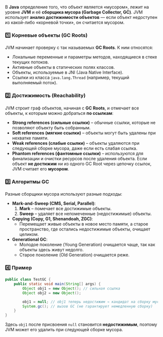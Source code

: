 В **Java** определение того, что объект является «мусором», лежит на уровне **JVM** и её **сборщика мусора (Garbage Collector, GC)**. JVM использует **анализ достижимости объектов** — если объект недоступен из какой-либо «корневой точки», он считается мусором.
### 1️⃣ Корневые объекты (GC Roots)
JVM начинает проверку с так называемых **GC Roots**. К ним относятся:
- Локальные переменные и параметры методов, находящиеся в стеке текущих потоков.
- Активные объекты в статических полях классов.
- Объекты, используемые в JNI (Java Native Interface).
- Ссылки из класса `java.lang.Thread` (например, текущий выполняемый поток).
### 2️⃣ Достижимость (Reachability)
JVM строит граф объектов, начиная с **GC Roots**, и отмечает все объекты, к которым можно добраться **по ссылкам**:
- **Strong references (сильные ссылки)** – обычные ссылки, которые не позволяют объекту быть собранным.
- **Soft references (мягкие ссылки)** – объекты могут быть удалены при нехватке памяти.
- **Weak references (слабые ссылки)** – объекты удаляются при следующей сборке мусора, даже если есть слабая ссылка.
- **Phantom references (фантомные ссылки)** – используются для финализации и очистки ресурсов после удаления объекта.
Если объект **не достижим** ни из одного GC Root через цепочку ссылок, JVM считает его **мусором**.
### 3️⃣ Алгоритмы GC
Разные сборщики мусора используют разные подходы:
- **Mark-and-Sweep (CMS, Serial, Parallel)**:
    1. **Mark** – помечает все достижимые объекты.
    2. **Sweep** – удаляет все непомеченные (недостижимые) объекты.
- **Copying (Copy, G1, Shenandoah, ZGC)**:
    - Перемещает живые объекты в новое место памяти, а старое пространство, где остались недостижимые объекты, очищает целиком.
- **Generational GC**:
    - Молодое поколение (Young Generation) очищается чаще, так как объекты здесь живут недолго.
    - Старое поколение (Old Generation) очищается реже.
### 4️⃣ Пример
```java
public class TestGC {
    public static void main(String[] args) {
        Object obj1 = new Object(); // сильная ссылка
        Object obj2 = new Object();

        obj1 = null; // obj1 теперь недостижим → кандидат на сборку мусора
        System.gc(); // вызов GC (не гарантирует немедленную сборку)
    }
}
```
Здесь `obj1` после присвоения `null` становится **недостижимым**, поэтому JVM может его удалить при следующей сборке мусора.